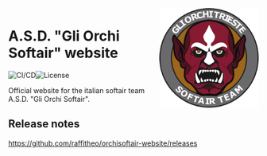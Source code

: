 <img src="src/assets/images/logo.png" height="200px" align="right"/>

# A.S.D. "Gli Orchi Softair" website

![CI/CD](https://github.com/raffitheo/orchisoftair-website/workflows/CI/CD/badge.svg)![License](https://img.shields.io/github/license/raffitheo/orchisoftair-website)

Official website for the italian softair team A.S.D. "Gli Orchi Softair".

## Release notes

https://github.com/raffitheo/orchisoftair-website/releases
